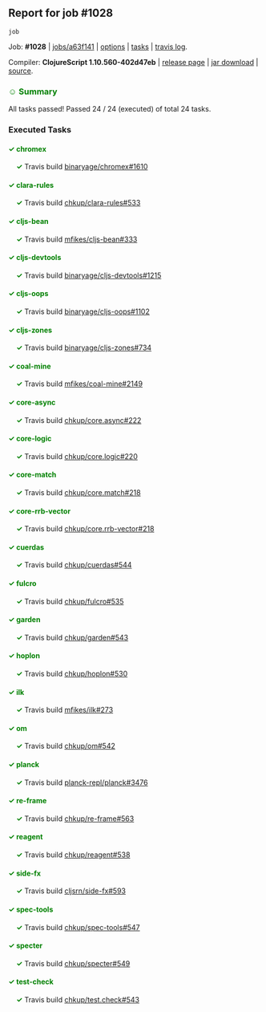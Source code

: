 ## Report for job #1028
```
job
```


Job: **#1028** | [jobs/a63f141](https://github.com/cljs-oss/canary/commit/a63f141be3d4679d17b097ed29cd661da88b3f9e) | [options](options.edn) | [tasks](tasks.edn) | [travis log](https://travis-ci.org/cljs-oss/canary/builds/561938287).

Compiler: **ClojureScript 1.10.560-402d47eb** | [release page](https://github.com/cljs-oss/canary/releases/tag/r1.10.560-402d47eb) | [jar download](https://github.com/cljs-oss/canary/releases/download/r1.10.560-402d47eb/clojurescript-1.10.560-402d47eb.jar) | [source](https://github.com/clojure/clojurescript/commit/402d47eb12b8fe5614f244dcf1ed300140e9bf51).

### <b style='color:green'>☺ Summary</b>

All tasks passed! Passed 24 / 24 (executed) of total 24 tasks.

### Executed Tasks

#### <b style='color:green'>&#x2713; chromex</b>
&nbsp;&nbsp;&nbsp;&nbsp;<b style='color:green'>&#x2713;</b> Travis build [binaryage/chromex#1610](https://travis-ci.org/binaryage/chromex/builds/561938851)<br>

#### <b style='color:green'>&#x2713; clara-rules</b>
&nbsp;&nbsp;&nbsp;&nbsp;<b style='color:green'>&#x2713;</b> Travis build [chkup/clara-rules#533](https://travis-ci.org/chkup/clara-rules/builds/561938857)<br>

#### <b style='color:green'>&#x2713; cljs-bean</b>
&nbsp;&nbsp;&nbsp;&nbsp;<b style='color:green'>&#x2713;</b> Travis build [mfikes/cljs-bean#333](https://travis-ci.org/mfikes/cljs-bean/builds/561938864)<br>

#### <b style='color:green'>&#x2713; cljs-devtools</b>
&nbsp;&nbsp;&nbsp;&nbsp;<b style='color:green'>&#x2713;</b> Travis build [binaryage/cljs-devtools#1215](https://travis-ci.org/binaryage/cljs-devtools/builds/561938873)<br>

#### <b style='color:green'>&#x2713; cljs-oops</b>
&nbsp;&nbsp;&nbsp;&nbsp;<b style='color:green'>&#x2713;</b> Travis build [binaryage/cljs-oops#1102](https://travis-ci.org/binaryage/cljs-oops/builds/561938875)<br>

#### <b style='color:green'>&#x2713; cljs-zones</b>
&nbsp;&nbsp;&nbsp;&nbsp;<b style='color:green'>&#x2713;</b> Travis build [binaryage/cljs-zones#734](https://travis-ci.org/binaryage/cljs-zones/builds/561938879)<br>

#### <b style='color:green'>&#x2713; coal-mine</b>
&nbsp;&nbsp;&nbsp;&nbsp;<b style='color:green'>&#x2713;</b> Travis build [mfikes/coal-mine#2149](https://travis-ci.org/mfikes/coal-mine/builds/561938881)<br>

#### <b style='color:green'>&#x2713; core-async</b>
&nbsp;&nbsp;&nbsp;&nbsp;<b style='color:green'>&#x2713;</b> Travis build [chkup/core.async#222](https://travis-ci.org/chkup/core.async/builds/561938889)<br>

#### <b style='color:green'>&#x2713; core-logic</b>
&nbsp;&nbsp;&nbsp;&nbsp;<b style='color:green'>&#x2713;</b> Travis build [chkup/core.logic#220](https://travis-ci.org/chkup/core.logic/builds/561938887)<br>

#### <b style='color:green'>&#x2713; core-match</b>
&nbsp;&nbsp;&nbsp;&nbsp;<b style='color:green'>&#x2713;</b> Travis build [chkup/core.match#218](https://travis-ci.org/chkup/core.match/builds/561938904)<br>

#### <b style='color:green'>&#x2713; core-rrb-vector</b>
&nbsp;&nbsp;&nbsp;&nbsp;<b style='color:green'>&#x2713;</b> Travis build [chkup/core.rrb-vector#218](https://travis-ci.org/chkup/core.rrb-vector/builds/561938900)<br>

#### <b style='color:green'>&#x2713; cuerdas</b>
&nbsp;&nbsp;&nbsp;&nbsp;<b style='color:green'>&#x2713;</b> Travis build [chkup/cuerdas#544](https://travis-ci.org/chkup/cuerdas/builds/561938937)<br>

#### <b style='color:green'>&#x2713; fulcro</b>
&nbsp;&nbsp;&nbsp;&nbsp;<b style='color:green'>&#x2713;</b> Travis build [chkup/fulcro#535](https://travis-ci.org/chkup/fulcro/builds/561938908)<br>

#### <b style='color:green'>&#x2713; garden</b>
&nbsp;&nbsp;&nbsp;&nbsp;<b style='color:green'>&#x2713;</b> Travis build [chkup/garden#543](https://travis-ci.org/chkup/garden/builds/561938928)<br>

#### <b style='color:green'>&#x2713; hoplon</b>
&nbsp;&nbsp;&nbsp;&nbsp;<b style='color:green'>&#x2713;</b> Travis build [chkup/hoplon#530](https://travis-ci.org/chkup/hoplon/builds/561938962)<br>

#### <b style='color:green'>&#x2713; ilk</b>
&nbsp;&nbsp;&nbsp;&nbsp;<b style='color:green'>&#x2713;</b> Travis build [mfikes/ilk#273](https://travis-ci.org/mfikes/ilk/builds/561939116)<br>

#### <b style='color:green'>&#x2713; om</b>
&nbsp;&nbsp;&nbsp;&nbsp;<b style='color:green'>&#x2713;</b> Travis build [chkup/om#542](https://travis-ci.org/chkup/om/builds/561939140)<br>

#### <b style='color:green'>&#x2713; planck</b>
&nbsp;&nbsp;&nbsp;&nbsp;<b style='color:green'>&#x2713;</b> Travis build [planck-repl/planck#3476](https://travis-ci.org/planck-repl/planck/builds/561939134)<br>

#### <b style='color:green'>&#x2713; re-frame</b>
&nbsp;&nbsp;&nbsp;&nbsp;<b style='color:green'>&#x2713;</b> Travis build [chkup/re-frame#563](https://travis-ci.org/chkup/re-frame/builds/561939120)<br>

#### <b style='color:green'>&#x2713; reagent</b>
&nbsp;&nbsp;&nbsp;&nbsp;<b style='color:green'>&#x2713;</b> Travis build [chkup/reagent#538](https://travis-ci.org/chkup/reagent/builds/561939106)<br>

#### <b style='color:green'>&#x2713; side-fx</b>
&nbsp;&nbsp;&nbsp;&nbsp;<b style='color:green'>&#x2713;</b> Travis build [cljsrn/side-fx#593](https://travis-ci.org/cljsrn/side-fx/builds/561939155)<br>

#### <b style='color:green'>&#x2713; spec-tools</b>
&nbsp;&nbsp;&nbsp;&nbsp;<b style='color:green'>&#x2713;</b> Travis build [chkup/spec-tools#547](https://travis-ci.org/chkup/spec-tools/builds/561939051)<br>

#### <b style='color:green'>&#x2713; specter</b>
&nbsp;&nbsp;&nbsp;&nbsp;<b style='color:green'>&#x2713;</b> Travis build [chkup/specter#549](https://travis-ci.org/chkup/specter/builds/561938978)<br>

#### <b style='color:green'>&#x2713; test-check</b>
&nbsp;&nbsp;&nbsp;&nbsp;<b style='color:green'>&#x2713;</b> Travis build [chkup/test.check#543](https://travis-ci.org/chkup/test.check/builds/561939008)<br>